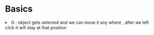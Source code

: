 # Basics
<li><span color="green" >G </span> : object gets selected and we can move it any where , after we left click it will stay at that position</li>

